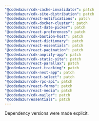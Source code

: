 ```yaml
---
"@codedazur/cdk-cache-invalidator": patch
"@codedazur/cdk-site-distribution": patch
"@codedazur/react-notifications": patch
"@codedazur/cdk-docker-cluster": patch
"@codedazur/react-date-picker": patch
"@codedazur/react-preferences": patch
"@codedazur/cdk-bastion-host": patch
"@codedazur/react-dictionary": patch
"@codedazur/react-essentials": patch
"@codedazur/react-pagination": patch
"@codedazur/cdk-amplify-app": patch
"@codedazur/cdk-static-site": patch
"@codedazur/react-parallax": patch
"@codedazur/react-tracking": patch
"@codedazur/cdk-next-app": patch
"@codedazur/react-select": patch
"@codedazur/cdk-rpc-api": patch
"@codedazur/react-forms": patch
"@codedazur/react-media": patch
"@codedazur/cdk-mailer": patch
"@codedazur/essentials": patch
---
```


Dependency versions were made explicit.

